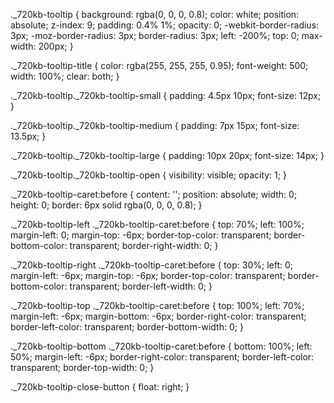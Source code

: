 ._720kb-tooltip {
  background: rgba(0, 0, 0, 0.8);
  color: white;
  position: absolute;
  z-index: 9;
  padding: 0.4% 1%;
  opacity: 0;
  -webkit-border-radius: 3px;
  -moz-border-radius: 3px;
  border-radius: 3px;
  left: -200%;
  top: 0;
  max-width: 200px;
}

._720kb-tooltip-title {
  color: rgba(255, 255, 255, 0.95);
  font-weight: 500;
  width: 100%;
  clear: both;
}

._720kb-tooltip._720kb-tooltip-small {
  padding: 4.5px 10px;
  font-size: 12px;
}

._720kb-tooltip._720kb-tooltip-medium {
  padding: 7px 15px;
  font-size: 13.5px;
}

._720kb-tooltip._720kb-tooltip-large {
  padding: 10px 20px;
  font-size: 14px;
}

._720kb-tooltip._720kb-tooltip-open {
  visibility: visible;
  opacity: 1;
}

._720kb-tooltip-caret:before {
  content: '';
  position: absolute;
  width: 0;
  height: 0;
  border: 6px solid rgba(0, 0, 0, 0.8);
}

._720kb-tooltip-left ._720kb-tooltip-caret:before {
  top: 70%;
  left: 100%;
  margin-left: 0;
  margin-top: -6px;
  border-top-color: transparent;
  border-bottom-color: transparent;
  border-right-width: 0;
}

._720kb-tooltip-right ._720kb-tooltip-caret:before {
  top: 30%;
  left: 0;
  margin-left: -6px;
  margin-top: -6px;
  border-top-color: transparent;
  border-bottom-color: transparent;
  border-left-width: 0;
}

._720kb-tooltip-top ._720kb-tooltip-caret:before {
  top: 100%;
  left: 70%;
  margin-left: -6px;
  margin-bottom: -6px;
  border-right-color: transparent;
  border-left-color: transparent;
  border-bottom-width: 0;
}

._720kb-tooltip-bottom ._720kb-tooltip-caret:before {
  bottom: 100%;
  left: 50%;
  margin-left: -6px;
  border-right-color: transparent;
  border-left-color: transparent;
  border-top-width: 0;
}

._720kb-tooltip-close-button {
  float: right;
}
